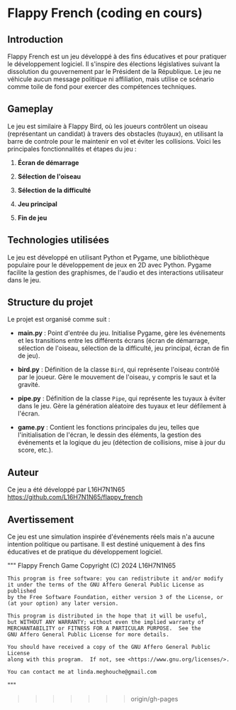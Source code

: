 # Flappy French (coding en cours)

## Introduction
Flappy French est un jeu développé à des fins éducatives et pour pratiquer le développement logiciel. Il s'inspire des élections législatives suivant la dissolution du gouvernement par le Président de la République. Le jeu ne véhicule aucun message politique ni affiliation, mais utilise ce scénario comme toile de fond pour exercer des compétences techniques.

## Gameplay
Le jeu est similaire à Flappy Bird, où les joueurs contrôlent un oiseau (représentant un candidat) à travers des obstacles (tuyaux), en utilisant la barre de controle pour le maintenir en vol et éviter les collisions. Voici les principales fonctionnalités et étapes du jeu :

1. **Écran de démarrage** 

2. **Sélection de l'oiseau** 

3. **Sélection de la difficulté** 
  
4. **Jeu principal** 
  
5. **Fin de jeu** 
  

## Technologies utilisées
Le jeu est développé en utilisant Python et Pygame, une bibliothèque populaire pour le développement de jeux en 2D avec Python. Pygame facilite la gestion des graphismes, de l'audio et des interactions utilisateur dans le jeu.

## Structure du projet
Le projet est organisé comme suit :

- **main.py** : Point d'entrée du jeu. Initialise Pygame, gère les événements et les transitions entre les différents écrans (écran de démarrage, sélection de l'oiseau, sélection de la difficulté, jeu principal, écran de fin de jeu).
  
- **bird.py** : Définition de la classe `Bird`, qui représente l'oiseau contrôlé par le joueur. Gère le mouvement de l'oiseau, y compris le saut et la gravité.

- **pipe.py** : Définition de la classe `Pipe`, qui représente les tuyaux à éviter dans le jeu. Gère la génération aléatoire des tuyaux et leur défilement à l'écran.

- **game.py** : Contient les fonctions principales du jeu, telles que l'initialisation de l'écran, le dessin des éléments, la gestion des événements et la logique du jeu (détection de collisions, mise à jour du score, etc.).


## Auteur
Ce jeu a été développé par L16H7N1N65 https://github.com/L16H7N1N65/flappy_french

## Avertissement
Ce jeu est une simulation inspirée d'événements réels mais n'a aucune intention politique ou partisane. Il est destiné uniquement à des fins éducatives et de pratique du développement logiciel.



"""
    Flappy French Game
    Copyright (C) 2024  L16H7N1N65

    This program is free software: you can redistribute it and/or modify
    it under the terms of the GNU Affero General Public License as published
    by the Free Software Foundation, either version 3 of the License, or
    (at your option) any later version.

    This program is distributed in the hope that it will be useful,
    but WITHOUT ANY WARRANTY; without even the implied warranty of
    MERCHANTABILITY or FITNESS FOR A PARTICULAR PURPOSE.  See the
    GNU Affero General Public License for more details.

    You should have received a copy of the GNU Affero General Public License
    along with this program.  If not, see <https://www.gnu.org/licenses/>.

    You can contact me at linda.meghouche@gmail.com
"""
>>>>>>> origin/gh-pages
